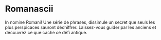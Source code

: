 # Romanascii

In nomine Romani! Une série de phrases, dissimule un secret que seuls les plus perspicaces sauront déchiffrer. Laissez-vous guider par les anciens et découvrez ce que cache ce défi antique.